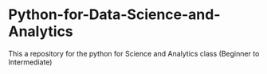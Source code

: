 # Python-for-Data-Science-and-Analytics
This a repository for the python for  Science and Analytics class (Beginner to Intermediate) 
